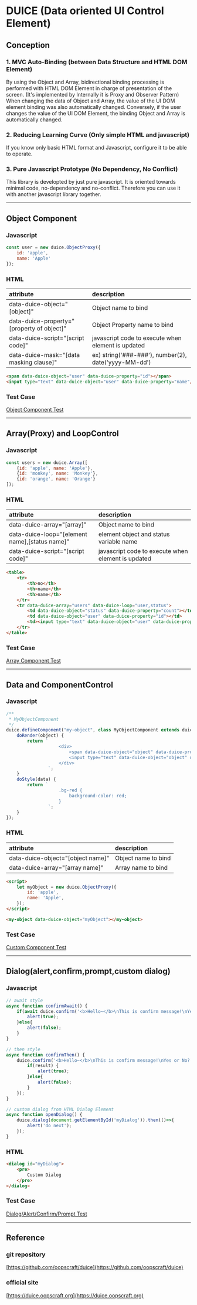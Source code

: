 # DUICE (Data oriented UI Control Element)

## Conception

### 1. MVC Auto-Binding (between Data Structure and HTML DOM Element)

By using the Object and Array, bidirectional binding processing is performed with HTML DOM Element in charge of presentation of the screen.
(It's implemented by Internally it is Proxy and Observer Pattern)
When changing the data of Object and Array, the value of the UI DOM element binding was also automatically changed.
Conversely, if the user changes the value of the UI DOM Element, the binding Object and Array is automatically changed.

### 2. Reducing Learning Curve (Only simple HTML and javascript)

If you know only basic HTML format and Javascript,
configure it to be able to operate.

### 3. Pure Javascript Prototype (No Dependency, No Conflict)

This library is developted by just pure javascript.
It is oriented towards minimal code, no-dependency and no-conflict.
Therefore you can use it with another javascript library together.


--------------------------------------------------


## Object Component


### Javascript

```javascript
const user = new duice.ObjectProxy({
    id: 'apple',
    name: 'Apple'
});
```

### HTML

| attribute                                  | description                                          |
|:-------------------------------------------|:-----------------------------------------------------|
| data-duice-object="[object]"               | Object name to bind                                  |
| data-duice-property="[property of object]" | Object Property name to bind                         |
| data-duice-script="[script code]"          | javascript code to execute when element is updated   |
| data-duice-mask="[data masking clause]"    | ex) string('###-###'), number(2), date('yyyy-MM-dd') |

```html
<span data-duice-object="user" data-duice-property="id"></span>
<input type="text" data-duice-object="user" data-duice-property="name"/>
```

### Test Case
[Object Component Test](test/ObjectComponentTest.html)


-----------------------------------------------------------


## Array(Proxy) and LoopControl 

### Javascript

```javascript
const users = new duice.Array([
    {id: 'apple', name: 'Apple'},
    {id: 'monkey', name: 'Monkey'},
    {id: 'orange', name: 'Orange'}
]);
```

### HTML

| attribute                                      | description                              |
|:-----------------------------------------------|:-----------------------------------------|
| data-duice-array="[array]"                     | Object name to bind                      |
| data-duice-loop="[element name],[status name]" | element object and status variable name  |
| data-duice-script="[script code]"              | javascript code to execute when element is updated   |

```html
<table>
    <tr>
        <th>no</th>
        <th>name</th>
        <th>name</th>
    </tr>
    <tr data-duice-array="users" data-duice-loop="user,status">
        <td data-duice-object="status" data-duice-property="count"></td>
        <td data-duice-object="user" data-duice-property="id"></td>
        <td><input type="text" data-duice-object="user" data-duice-property="name"/></td>
    </tr>
</table>
```

### Test Case 

[Array Component Test](test/ArrayComponentTest.html)


-----------------------------------------------------------

## Data and ComponentControl

### Javascript

```javascript
/**
 * MyObjectComponent
 */
duice.defineComponent("my-object", class MyObjectComponent extends duice.CustomElement {
    doRender(object) {
        return `
                    <div>
                        <span data-duice-object="object" data-duice-property="name"></span>
                        <input type="text" data-duice-object="object" data-duice-property="name" class="bg-red"/>
                    </div>
                `;
    }
    doStyle(data) {
        return `
                    .bg-red {
                        background-color: red;
                    }
                `;
    }
});
```

### HTML

| attribute                    | description                              |
|:-----------------------------|:-----------------------------------------|
| data-duice-object="[object name]" | Object name to bind                      |
| data-duice-array="[array name]"   | Array name to bind                       |


```html
<script>
    let myObject = new duice.ObjectProxy({
        id: 'apple',
        name: 'Apple',
    });
</script>

<my-object data-duice-object="myObject"></my-object>

```

### Test Case

[Custom Component Test](test/CustomComponentTest.html)


------------------------------------------------------


## Dialog(alert,confirm,prompt,custom dialog)

### Javascript
```javascript
// await style
async function confirmAwait() {
    if(await duice.confirm('<b>Hello~</b>\nThis is confirm message!\nYes or No?')){
        alert(true);
    }else{
        alert(false);
    }
}

// then style
async function confirmThen() {
    duice.confirm('<b>Hello~</b>\nThis is confirm message!\nYes or No?').then((result) =>{
        if(result) {
            alert(true);
        }else{
            alert(false);
        }
    });
}

// custom dialog from HTML Dialog Element
async function openDialog() {
    duice.dialog(document.getElementById('myDialog')).then(()=>{
        alert('do next');
    });
}
```

### HTML 

```html
<dialog id="myDialog">
    <pre>
        Custom Dialog
    </pre>
</dialog>
```

### Test Case

[Dialog/Alert/Confirm/Prompt Test](test/dialog/DialogTest.html)


------------------------------------------------------------


## Reference

### git repository
[https://github.com/oopscraft/duice](https://github.com/oopscraft/duice)

### official site
[https://duice.oopscraft.org](https://duice.oopscraft.org)



